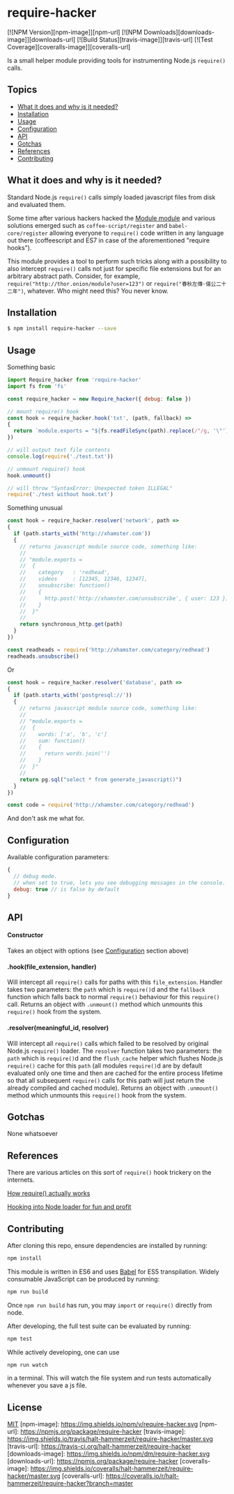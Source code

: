 # require-hacker

[![NPM Version][npm-image]][npm-url]
[![NPM Downloads][downloads-image]][downloads-url]
[![Build Status][travis-image]][travis-url]
[![Test Coverage][coveralls-image]][coveralls-url]

<!---
[![Gratipay][gratipay-image]][gratipay-url]
-->

Is a small helper module providing tools for instrumenting Node.js `require()` calls.

## Topics

- [What it does and why is it needed?](#what-it-does-and-why-is-it-needed)
- [Installation](#installation)
- [Usage](#usage)
- [Configuration](#configuration)
- [API](#api)
- [Gotchas](#gotchas)
- [References](#references)
- [Contributing](#contributing)

## What it does and why is it needed?

Standard Node.js `require()` calls simply loaded javascript files from disk and evaluated them.

Some time after various hackers hacked the [Module module](https://github.com/nodejs/node/blob/master/lib/module.js) and various solutions emerged such as `coffee-script/register` and `babel-core/register` allowing everyone to `require()` code written in any language out there (coffeescript and ES7 in case of the aforementioned "require hooks").

This module provides a tool to perform such tricks along with a possibility to also intercept `require()` calls not just for specific file extensions but for an arbitrary abstract path. Consider, for example, `require("http://thor.onion/module?user=123")` or `require("春秋左傳·僖公二十二年")`, whatever. Who might need this? You never know.

## Installation

```bash
$ npm install require-hacker --save
```

## Usage

Something basic

```javascript
import Require_hacker from 'require-hacker'
import fs from 'fs'

const require_hacker = new Require_hacker({ debug: false })

// mount require() hook
const hook = require_hacker.hook('txt', (path, fallback) =>
{
  return `module.exports = "${fs.readFileSync(path).replace(/"/g, '\"')}"`
})

// will output text file contents
console.log(require('./test.txt'))

// unmount require() hook
hook.unmount()

// will throw "SyntaxError: Unexpected token ILLEGAL"
require('./test without hook.txt')
```

Something unusual

```javascript
const hook = require_hacker.resolver('network', path =>
{
  if (path.starts_with('http://xhamster.com'))
  {
    // returns javascript module source code, something like:
    //
    // "module.exports =
    //  {
    //    category   : 'redhead',
    //    videos     : [12345, 12346, 12347],
    //    unsubscribe: function()
    //    {
    //      http.post('http://xhamster.com/unsubscribe', { user: 123 })
    //    }
    //  }"
    //
    return synchronous_http.get(path)
  }
})

const readheads = require('http://xhamster.com/category/redhead')
readheads.unsubscribe()
```

Or

```javascript
const hook = require_hacker.resolver('database', path =>
{
  if (path.starts_with('postgresql://'))
  {
    // returns javascript module source code, something like:
    //
    // "module.exports =
    //  {
    //    words: ['a', 'b', 'c']
    //    sum: function()
    //    {
    //      return words.join('')
    //    }
    //  }"
    //
    return pg.sql("select * from generate_javascript()")
  }
})

const code = require('http://xhamster.com/category/redhead')
```

And don't ask me what for.

## Configuration

Available configuration parameters:

```javascript
{
  // debug mode.
  // when set to true, lets you see debugging messages in the console.
  debug: true // is false by default
}
```

## API

#### Constructor

Takes an object with options (see [Configuration](#configuration) section above)

#### .hook(file_extension, handler)

Will intercept all `require()` calls for paths with this `file_extension`. Handler takes two parameters: the `path` which is `require()`d and the `fallback` function which falls back to normal `require()` behaviour for this `require()` call. Returns an object with `.unmount()` method which unmounts this `require()` hook from the system.

#### .resolver(meaningful_id, resolver)

Will intercept all `require()` calls which failed to be resolved by original Node.js `require()` loader. The `resolver` function takes two parameters: the `path` which is `require()`d and the `flush_cache` helper which flushes Node.js `require()` cache for this `path` (all modules `require()`d are by default evaluated only one time and then are cached for the entire process lifetime so that all subsequent `require()` calls for this path will just return the already compiled and cached module). Returns an object with `.unmount()` method which unmounts this `require()` hook from the system.

## Gotchas

None whatsoever

## References

There are various articles on this sort of `require()` hook trickery on the internets.

[How require() actually works](http://thenodeway.io/posts/how-require-actually-works/)

[Hooking into Node loader for fun and profit](http://glebbahmutov.com/blog/hooking-into-node-loader-for-fun-and-profit/)

## Contributing

After cloning this repo, ensure dependencies are installed by running:

```sh
npm install
```

This module is written in ES6 and uses [Babel](http://babeljs.io/) for ES5
transpilation. Widely consumable JavaScript can be produced by running:

```sh
npm run build
```

Once `npm run build` has run, you may `import` or `require()` directly from
node.

After developing, the full test suite can be evaluated by running:

```sh
npm test
```

While actively developing, one can use

```sh
npm run watch
```

in a terminal. This will watch the file system and run tests automatically 
whenever you save a js file.

## License

[MIT](LICENSE)
[npm-image]: https://img.shields.io/npm/v/require-hacker.svg
[npm-url]: https://npmjs.org/package/require-hacker
[travis-image]: https://img.shields.io/travis/halt-hammerzeit/require-hacker/master.svg
[travis-url]: https://travis-ci.org/halt-hammerzeit/require-hacker
[downloads-image]: https://img.shields.io/npm/dm/require-hacker.svg
[downloads-url]: https://npmjs.org/package/require-hacker
[coveralls-image]: https://img.shields.io/coveralls/halt-hammerzeit/require-hacker/master.svg
[coveralls-url]: https://coveralls.io/r/halt-hammerzeit/require-hacker?branch=master

<!---
[gratipay-image]: https://img.shields.io/gratipay/dougwilson.svg
[gratipay-url]: https://gratipay.com/dougwilson/
-->